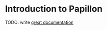 # Introduction to Papillon

TODO: write [great documentation](http://jacobian.org/writing/what-to-write/)
